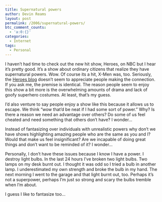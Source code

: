 ```yaml
---
title: Supernatural powers
author: Devin Reams
layout: post
permalink: /2006/supernatural-powers/
btc_comment_counts:
  - 'a:0:{}'
categories:
  - Internet
tags:
  - Personal
---
```

I haven&#8217;t had time to check out the new hit show, Heroes, on NBC but I hear it&#8217;s pretty good. It&#8217;s a show about ordinary citizens that realize they have supernatural powers. Wow. Of course its a hit, X-Men was, too. Seriously, the [Heroes blog][1] doesn&#8217;t seem to appreciate people making the connection. If you ask me, the premise is identical. The reason people seem to enjoy this show a bit more is the overwhelming amounts of drama and lack of goofy superhero costumes. At least, that&#8217;s my guess.

I&#8217;d also venture to say people enjoy a show like this because it allows us to escape. We think &#8220;wow that&#8217;d be neat if I had some sort of power.&#8221; Why? Is there a reason we need an advantage over others? Do some of us feel cheated and need something that others don&#8217;t have? I wonder&#8230;

Instead of fantasizing over individuals with unrealistic powers why don&#8217;t we have shows highlighting amazing people who are the same as you and I? Would that make us feel insignificant? Are we incapable of doing great things and don&#8217;t want to be reminded of it? I wonder&#8230;

Personally, I don&#8217;t have these issues because I know I have a power. I destroy light bulbs. In the last 24 hours I&#8217;ve broken two light bulbs. Two lamps on my desk burnt out. I thought it was odd so I tried a bulb in another lamp. I underestimated my own strength and broke the bulb in my hand. The next morning I went to the garage and that light burnt out, too. Perhaps it&#8217;s not a superpower, perhaps I&#8217;m just so strong and scary the bulbs tremble when I&#8217;m about.

I guess I like to fantasize too&#8230;

 [1]: http://blogs.nbcuni.com/heroes/2006/09/xmen_comparisons.php#comments